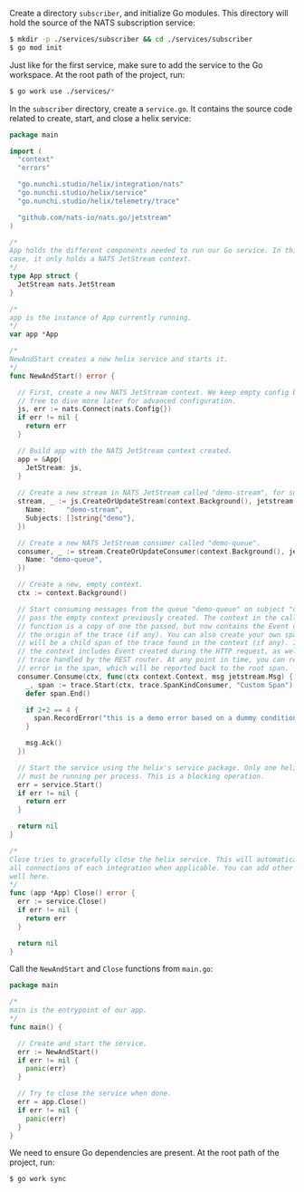 Create a directory `subscriber`, and initialize Go modules. This directory will
hold the source of the NATS subscription service:
```sh
$ mkdir -p ./services/subscriber && cd ./services/subscriber
$ go mod init
```

Just like for the first service, make sure to add the service to the Go workspace.
At the root path of the project, run:
```sh
$ go work use ./services/*
```

In the `subscriber` directory, create a `service.go`. It contains the source code
related to create, start, and close a helix service:
```go
package main

import (
  "context"
  "errors"

  "go.nunchi.studio/helix/integration/nats"
  "go.nunchi.studio/helix/service"
  "go.nunchi.studio/helix/telemetry/trace"

  "github.com/nats-io/nats.go/jetstream"
)

/*
App holds the different components needed to run our Go service. In this
case, it only holds a NATS JetStream context.
*/
type App struct {
  JetStream nats.JetStream
}

/*
app is the instance of App currently running.
*/
var app *App

/*
NewAndStart creates a new helix service and starts it.
*/
func NewAndStart() error {

  // First, create a new NATS JetStream context. We keep empty config but feel
  // free to dive more later for advanced configuration.
  js, err := nats.Connect(nats.Config{})
  if err != nil {
    return err
  }

  // Build app with the NATS JetStream context created.
  app = &App{
    JetStream: js,
  }
  
  // Create a new stream in NATS JetStream called "demo-stream", for subject "demo".
  stream, _ := js.CreateOrUpdateStream(context.Background(), jetstream.StreamConfig{
    Name:     "demo-stream",
    Subjects: []string{"demo"},
  })

  // Create a new NATS JetStream consumer called "demo-queue".
  consumer, _ := stream.CreateOrUpdateConsumer(context.Background(), jetstream.ConsumerConfig{
    Name: "demo-queue",
  })

  // Create a new, empty context.
  ctx := context.Background()

  // Start consuming messages from the queue "demo-queue" on subject "demo". We
  // pass the empty context previously created. The context in the callback
  // function is a copy of one the passed, but now contains the Event object at
  // the origin of the trace (if any). You can also create your own span, which
  // will be a child span of the trace found in the context (if any). In our case,
  // the context includes Event created during the HTTP request, as well as the
  // trace handled by the REST router. At any point in time, you can record an
  // error in the span, which will be reported back to the root span.
  consumer.Consume(ctx, func(ctx context.Context, msg jetstream.Msg) {
    _, span := trace.Start(ctx, trace.SpanKindConsumer, "Custom Span")
    defer span.End()

    if 2+2 == 4 {
      span.RecordError("this is a demo error based on a dummy condition", errors.New("any error"))
    }

    msg.Ack()
  })

  // Start the service using the helix's service package. Only one helix service
  // must be running per process. This is a blocking operation.
  err = service.Start()
  if err != nil {
    return err
  }

  return nil
}

/*
Close tries to gracefully close the helix service. This will automatically close
all connections of each integration when applicable. You can add other logic as
well here.
*/
func (app *App) Close() error {
  err := service.Close()
  if err != nil {
    return err
  }

  return nil
}
```

Call the `NewAndStart` and `Close` functions from `main.go`:
```go
package main

/*
main is the entrypoint of our app.
*/
func main() {

  // Create and start the service.
  err := NewAndStart()
  if err != nil {
    panic(err)
  }

  // Try to close the service when done.
  err = app.Close()
  if err != nil {
    panic(err)
  }
}
```

We need to ensure Go dependencies are present. At the root path of the project,
run:
```sh
$ go work sync
```
